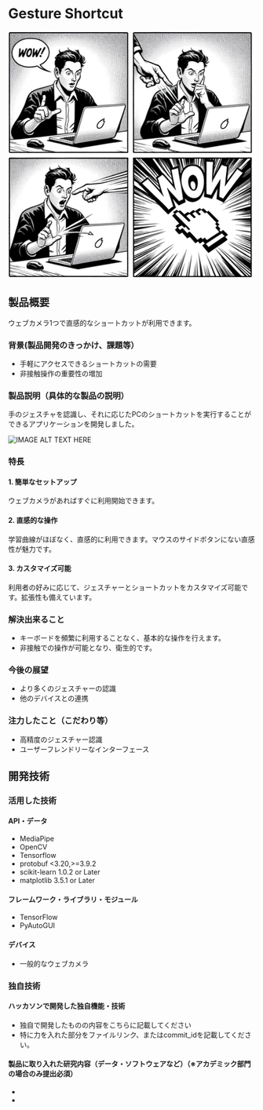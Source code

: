 # Gesture Shortcut

![IMAGE ALT TEXT HERE](data/instruction.png)

## 製品概要
ウェブカメラ1つで直感的なショートカットが利用できます。

### 背景(製品開発のきっかけ、課題等）
- 手軽にアクセスできるショートカットの需要
- 非接触操作の重要性の増加

### 製品説明（具体的な製品の説明）
手のジェスチャを認識し、それに応じたPCのショートカットを実行することができるアプリケーションを開発しました。

![IMAGE ALT TEXT HERE](data/instruction_gui.png)

### 特長
#### 1. 簡単なセットアップ
ウェブカメラがあればすぐに利用開始できます。
#### 2. 直感的な操作
学習曲線がほぼなく、直感的に利用できます。マウスのサイドボタンにない直感性が魅力です。
#### 3. カスタマイズ可能
利用者の好みに応じて、ジェスチャーとショートカットをカスタマイズ可能です。拡張性も備えています。

### 解決出来ること
- キーボードを頻繁に利用することなく、基本的な操作を行えます。
- 非接触での操作が可能となり、衛生的です。

### 今後の展望
- より多くのジェスチャーの認識
- 他のデバイスとの連携

### 注力したこと（こだわり等）
* 高精度のジェスチャー認識
* ユーザーフレンドリーなインターフェース

## 開発技術
### 活用した技術
#### API・データ
* MediaPipe
* OpenCV
* Tensorflow
* protobuf <3.20,>=3.9.2
* scikit-learn 1.0.2 or Later 
* matplotlib 3.5.1 or Later


#### フレームワーク・ライブラリ・モジュール
* TensorFlow
* PyAutoGUI

#### デバイス
* 一般的なウェブカメラ

### 独自技術
#### ハッカソンで開発した独自機能・技術
* 独自で開発したものの内容をこちらに記載してください
* 特に力を入れた部分をファイルリンク、またはcommit_idを記載してください。

#### 製品に取り入れた研究内容（データ・ソフトウェアなど）（※アカデミック部門の場合のみ提出必須）
* 
* 
